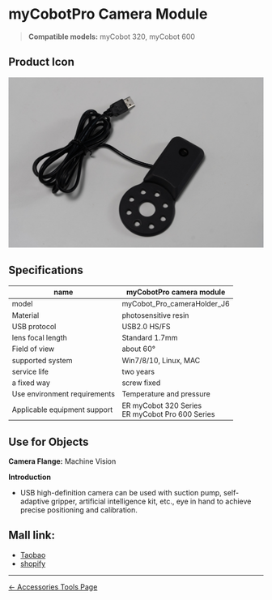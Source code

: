 # myCobotPro Camera Module

> **Compatible models:** myCobot 320, myCobot 600

## Product Icon

<img src="../../../resources/1-ProductIntroduction/1.4/1.4.3-Camera/myCobotProCameraModule-1.jpg" alt="img-1" width="800" height=“auto” />

## Specifications

| **name**                     | **myCobotPro camera module**                    |
| ---------------------------- | ----------------------------------------------- |
| model                        | myCobot_Pro_cameraHolder_J6                     |
| Material                     | photosensitive resin                            |
| USB protocol                 | USB2.0 HS/FS                                    |
| lens focal length            | Standard 1.7mm                                  |
| Field of view                | about 60°                                       |
| supported system             | Win7/8/10, Linux, MAC                           |
| service life                 | two years                                       |
| a fixed way                  | screw fixed                                     |
| Use environment requirements | Temperature and pressure                        |
| Applicable equipment support | ER myCobot 320 Series <br> ER myCobot Pro 600 Series |

## Use for Objects

**Camera Flange:** Machine Vision

**Introduction**

- USB high-definition camera can be used with suction pump, self-adaptive gripper, artificial intelligence kit, etc., eye in hand to achieve precise positioning and calibration.

## Mall link: 

-   [Taobao](https://shop504055678.taobao.com)
-   [shopify](https://shop-elephantrobotics-com.translate.goog/collections/mycobot-pro-600/products/mycobotpro-cameraflange?_x_tr_sl=auto&_x_tr_tl=zh-CN)

----
[← Accessories Tools Page](../1.4-AccessoriesTools.md#camera) 